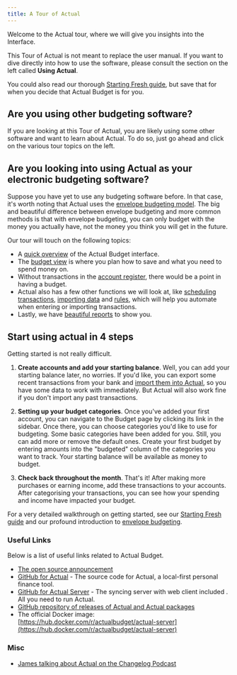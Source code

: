 ```yaml
---
title: A Tour of Actual
---
```


Welcome to the Actual tour, where we will give you insights into the Interface.

This Tour of Actual is not meant to replace the user manual. If you want to dive directly into how to use the software, please consult the section on the left called **Using Actual**.

You could also read our thorough [Starting Fresh guide](/docs/getting-started/starting-fresh), but save that for when you decide that Actual Budget is for you.

## Are you using other budgeting software?

If you are looking at this Tour of Actual, you are likely using some other software and want to learn about Actual. To do so, just go ahead and click on the various tour topics on the left.

## Are you looking into using Actual as your electronic budgeting software?

Suppose you have yet to use any budgeting software before. In that case, it's worth noting that Actual uses the [envelope budgeting model](/docs/getting-started/envelope-budgeting). The big and beautiful difference between envelope budgeting and more common methods is that with envelope budgeting, you can only budget with the money you actually have, not the money you think you will get in the future.

Our tour will touch on the following topics:

* A [quick overview](./overview) of the Actual Budget interface.
* The [budget view](./budget) is where you plan how to save and what you need to spend money on.
* Without transactions in the [account register](./accounts), there would be a point in having a budget.
* Actual also has a few other functions we will look at, like [scheduling transactions](./schedules), [importing data](./importing-data) and [rules](./rules), which will help you automate when entering or importing transactions.
* Lastly, we have [beautiful reports](./reports) to show you.

## Start using actual in 4 steps

Getting started is not really difficult.

1. **Create accounts and add your starting balance**. Well, you can add your starting balance later, no worries. If you'd like, you can export some recent transactions from your bank and [import them into Actual](../transactions/importing.md), so you have some data to work with immediately. But Actual will also work fine if you don't import any past transactions.

2. **Setting up your budget categories**. Once you've added your first account, you can navigate to the Budget page by clicking its link in the sidebar. Once there, you can choose categories you'd like to use for budgeting. Some basic categories have been added for you. Still, you can add more or remove the default ones. Create your first budget by entering amounts into the "budgeted" column of the categories you want to track. Your starting balance will be available as money to budget.

3. **Check back throughout the month**. That's it! After making more purchases or earning income, add these transactions to your accounts. After categorising your transactions, you can see how your spending and income have impacted your budget.

For a very detailed walkthrough on getting started, see our [Starting Fresh guide](/docs/getting-started/starting-fresh) and our profound introduction to [envelope budgeting](/docs/getting-started/envelope-budgeting).

### Useful Links

Below is a list of useful links related to Actual Budget.

- [The open source announcement](https://actualbudget.com/open-source)
- [GitHub for Actual](https://github.com/actualbudget) - The source code for Actual, a local-first personal finance tool.
- [GitHub for Actual Server](https://github.com/actualbudget/actual-server) - The syncing server with web client included . All you need to run Actual.
- [GitHub repository of releases of Actual and Actual packages](https://github.com/actualbudget/releases)
- The official Docker image:
  [https://hub.docker.com/r/actualbudget/actual-server](https://hub.docker.com/r/actualbudget/actual-server)

### Misc

- [James talking about Actual on the Changelog Podcast](https://changelog.com/podcast/495)

